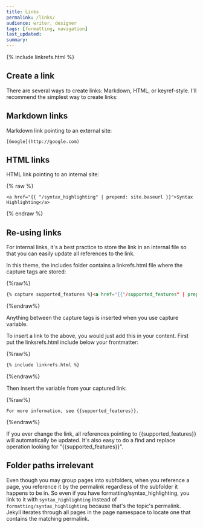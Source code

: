 ```yaml
---
title: Links
permalink: /links/
audience: writer, designer
tags: [formatting, navigation]
last_updated: 
summary: 
---
```

{% include linkrefs.html %} 

## Create a link

There are several ways to create links: Markdown, HTML, or keyref-style. I'll recommend the simplest way to create links:

## Markdown links

Markdown link pointing to an external site:

```
[Google](http://google.com)
```
## HTML links

HTML link pointing to an internal site:

{% raw %}
```
<a href="{{ "/syntax_highlighting" | prepend: site.baseurl }}">Syntax Highlighting</a>
```
{% endraw %}

## Re-using links

For internal links, it's a best practice to store the link in an internal file so that you can easily update all references to the link. 

In this theme, the includes folder contains a linkrefs.html file where the capture tags are stored:

{%raw%}
```html
{% capture supported_features %}<a href="{{"/supported_features" | prepend: site.baseurl}}">Supported Features</a>{% endcapture %}
```
{%endraw%}

Anything between the capture tags is inserted when you use capture variable. 

To insert a link to the above, you would just add this in your content. First put the linksrefs.html include below your frontmatter:

{%raw%}
```html
{% include linkrefs.html %}
```
{%endraw%}

Then insert the variable from your captured link:

{%raw%}
```
For more information, see {{supported_features}}.
```
{%endraw%}


If you ever change the link, all references pointing to {{supported_features}} will automatically be updated. It's also easy to do a find and replace operation looking for "{{supported_features}}".

## Folder paths irrelevant

Even though you may group pages into subfolders, when you reference a page, you reference it by the permalink regardless of the subfolder it happens to be in. So even if you have formatting/syntax_highlighting, you link to it with `syntax_highlighting` instead of `formatting/syntax_highlighting` because that's the topic's permalink. Jekyll iterates through all pages in the page namespace to locate one that contains the matching permalink. 
